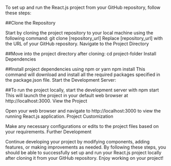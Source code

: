 To set up and run the React.js project from your GitHub repository, follow these steps:

##Clone the Repository

Start by cloning the project repository to your local machine using the following command:
git clone [repository_url]
Replace [repository_url] with the URL of your GitHub repository.
Navigate to the Project Directory

##Move into the project directory after cloning:
cd project-folder
Install Dependencies

##Install project dependencies using npm or yarn
npm install
This command will download and install all the required packages specified in the package.json file.
Start the Development Server:

##To run the project locally, start the development server with
npm start
This will launch the project in your default web browser at http://localhost:3000.
View the Project

Open your web browser and navigate to http://localhost:3000 to view the running React.js application.
Project Customization

Make any necessary configurations or edits to the project files based on your requirements.
Further Development

Continue developing your project by modifying components, adding features, or making improvements as needed.
By following these steps, you should be able to successfully set up and run your React.js project locally after cloning it from your GitHub repository. Enjoy working on your project!
